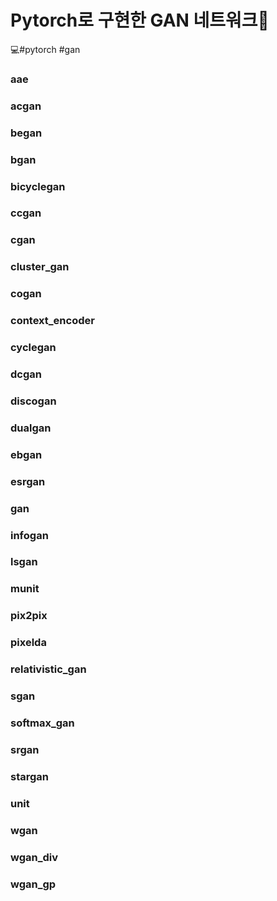 # Pytorch로 구현한 GAN 네트워크🎨
💻#pytorch #gan

### aae
### acgan
### began
### bgan
### bicyclegan
### ccgan
### cgan
### cluster_gan
### cogan
### context_encoder
### cyclegan
### dcgan
### discogan
### dualgan
### ebgan
### esrgan
### gan
### infogan
### lsgan
### munit
### pix2pix
### pixelda
### relativistic_gan
### sgan
### softmax_gan
### srgan
### stargan
### unit
### wgan
### wgan_div
### wgan_gp
